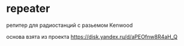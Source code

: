 # repeater
репитeр для радиостанций с разьемом Kenwood

основа взята из проекта https://disk.yandex.ru/d/aPEOfnw8R4aH_Q
